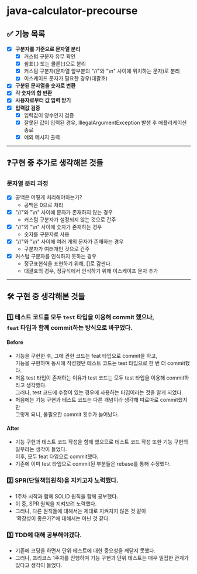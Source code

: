 # java-calculator-precourse

## ✅ 기능 목록

-[x] **구분자를 기준으로 문자열 분리**
    -[x] 커스텀 구분자 유무 확인
    -[x] 쉼표(,) 또는 콜론(:)으로 분리
    -[x] 커스텀 구분자(문자열 앞부분의 "//"와 "\n" 사이에 위치하는 문자)로 분리
    -[x] 이스케이프 문자가 필요한 경우(대괄호)
-[x] **구분된 문자열을 숫자로 변환**
-[x] **각 숫자의 합 반환**
-[x] **사용자로부터 값 입력 받기**
-[x] **입력값 검증**
    -[x] 입력값이 양수인지 검증
    -[x] 잘못된 값이 입력된 경우, IllegalArgumentException 발생 후 애플리케이션 종료
    -[x] 예외 메시지 출력

---

## ❓구현 중 추가로 생각해본 것들

### 문자열 분리 과정

-[x] 공백은 어떻게 처리해야하는가?
    - 공백은 0으로 처리
-[x] "//"와 "\n" 사이에 문자가 존재하지 않는 경우
    - 커스텀 구분자가 설정되지 않는 것으로 간주
-[x] "//"와 "\n" 사이에 숫자가 존재하는 경우
    - 숫자를 구분자로 사용
-[x] "//"와 "\n" 사이에 여러 개의 문자가 존재하는 경우
    - 구분자가 여러개인 것으로 간주
-[x] 커스텀 구분자를 인식하지 못하는 경우
    - 정규표현식을 표현하기 위해, []로 감싼다.
    - 대괄호의 경우, 정규식에서 인식하기 위해 이스케이프 문자 추가

---

## 🛠️ 구현 중 생각해본 것들

### 1️⃣ 테스트 코드를 모두 ```test``` 타입을 이용해 commit 했으나,<br>```feat``` 타입과 함께 commit하는 방식으로 바꾸었다.

#### Before

- 기능을 구현한 후, 그에 관한 코드는 feat 타입으로 commit을 하고,<br>
  기능을 구현하며 동시에 작성했던 테스트 코드는 test 타입으로 한 번 더 commit했다.
- 처음 test 타입이 존재하는 이유가 test 코드는 모두 test 타입을 이용해 commit하라고 생각했다.<br>
  그러나, test 코드에 수정이 있는 경우에 사용하는 타입이라는 것을 알게 되었다.
- 처음에는 기능 구현과 테스트 코드는 다른 개념이라 생각해 따로따로 commit했지만<br>
  그렇게 되니, 불필요한 commit 횟수가 늘어났다.

#### After

- 기능 구현과 테스트 코드 작성을 함께 했으므로 테스트 코드 작성 또한 기능 구현의 일부라는 생각이 들었다.<br>
  이후, 모두 feat 타입으로 commit했다.
- 기존에 이미 test 타입으로 commit된 부분들은 rebase를 통해 수정했다.

### 2️⃣ SPR(단일책임원칙)을 지키고자 노력했다.

- 1주차 시작과 함께 SOLID 원칙을 함께 공부했다.
- 이 중, SPR 원칙을 지켜보려 노력했다.
- 그러나, 다른 원칙들에 대해서는 제대로 지켜지지 않은 것 같아<br>'확장성이 좋은가?'에 대해서는 아닌 것 같다.

### 3️⃣ TDD에 대해 공부해야겠다.

- 기존에 코딩을 하면서 단위 테스트에 대한 중요성을 깨닫지 못했다.
- 그러나, 프리코스 1주차를 진행하며 기능 구현과 단위 테스트는 매우 밀접한 관계가 있다고 생각이 들었다.